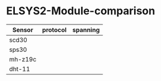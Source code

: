 # ELSYS2-Module-comparison

| Sensor  | protocol | spanning |
| ------- | -------- | -------- |
| scd30   |          |          |
| sps30   |          |          |
| mh-z19c |          |          |
| dht-11  |          |          |







